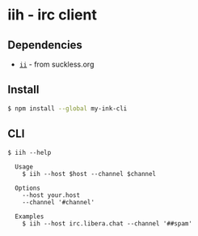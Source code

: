 # iih - irc client

## Dependencies

* [`ii`](https://tools.suckless.org/ii/) - from suckless.org

## Install

```bash
$ npm install --global my-ink-cli
```

## CLI

```
$ iih --help

  Usage
    $ iih --host $host --channel $channel

  Options
    --host your.host
    --channel '#channel'

  Examples
    $ iih --host irc.libera.chat --channel '##spam'
```
